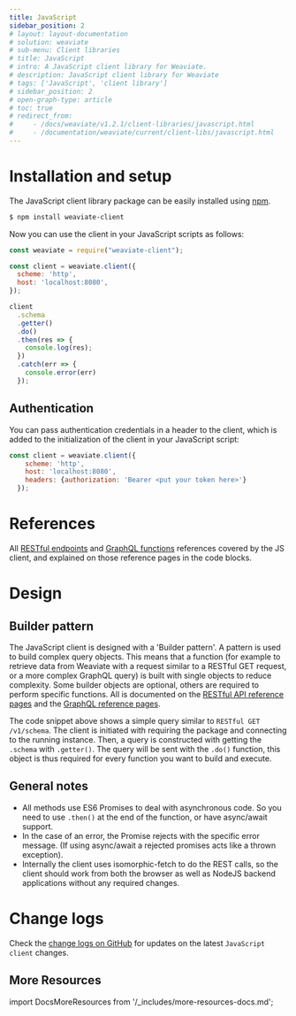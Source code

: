 ```yaml
---
title: JavaScript
sidebar_position: 2
# layout: layout-documentation
# solution: weaviate
# sub-menu: Client libraries
# title: JavaScript
# intro: A JavaScript client library for Weaviate.
# description: JavaScript client library for Weaviate
# tags: ['JavaScript', 'client library']
# sidebar_position: 2
# open-graph-type: article
# toc: true
# redirect_from:
#     - /docs/weaviate/v1.2.1/client-libraries/javascript.html
#     - /documentation/weaviate/current/client-libs/javascript.html
---
```


# Installation and setup

The JavaScript client library package can be easily installed using [npm](https://www.npmjs.com/).

<!-- Replace $ .. examples to remove the prompt ($) as it gets copied too along with the actual command -->
```bash
$ npm install weaviate-client
```

Now you can use the client in your JavaScript scripts as follows:

```javascript
const weaviate = require("weaviate-client");

const client = weaviate.client({
  scheme: 'http',
  host: 'localhost:8080',
});

client
  .schema
  .getter()
  .do()
  .then(res => {
    console.log(res);
  })
  .catch(err => {
    console.error(err)
  });
```

## Authentication

You can pass authentication credentials in a header to the client, which is added to the initialization of the client in your JavaScript script: 

```js
const client = weaviate.client({
    scheme: 'http',
    host: 'localhost:8080',
    headers: {authorization: 'Bearer <put your token here>'}
  });
```

# References

All [RESTful endpoints](./references/rest/index.md) and [GraphQL functions](./references/graphql/index.md) references covered by the JS client, and explained on those reference pages in the code blocks.

# Design

## Builder pattern

The JavaScript client is designed with a 'Builder pattern'. A pattern is used to build complex query objects. This means that a function (for example to retrieve data from Weaviate with a request similar to a RESTful GET request, or a more complex GraphQL query) is built with single objects to reduce complexity. Some builder objects are optional, others are required to perform specific functions. All is documented on the [RESTful API reference pages](./references/rest/index.md) and the [GraphQL reference pages](./references/graphql/index.md).

The code snippet above shows a simple query similar to `RESTful GET /v1/schema`. The client is initiated with requiring the package and connecting to the running instance. Then, a query is constructed with getting the `.schema` with `.getter()`. The query will be sent with the `.do()` function, this object is thus required for every function you want to build and execute. 

## General notes
- All methods use ES6 Promises to deal with asynchronous code. So you need to use `.then()` at the end of the function, or have async/await support.  
- In the case of an error, the Promise rejects with the specific error message. (If using async/await a rejected promises acts like a thrown exception).
- Internally the client uses isomorphic-fetch to do the REST calls, so the client should work from both the browser as well as NodeJS backend applications without any required changes.

# Change logs

Check the [change logs on GitHub](https://github.com/semi-technologies/weaviate-javascript-client/releases) for updates on the latest `JavaScript client` changes.

## More Resources

import DocsMoreResources from '/_includes/more-resources-docs.md';

<DocsMoreResources />
